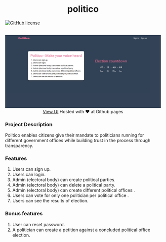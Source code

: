 <h1 align=center>politico</h1>

[![GitHub
license](https://img.shields.io/github/license/ChegeBryan/politico.svg)](https://github.com/ChegeBryan/politico/blob/master/LICENSE)


<p align=center>
<br>
<img src="./screenshot.png">
<a href="https://chegebryan.github.io/politico/UI">View UI</a> Hosted with ❤️ at Github pages
</br>

</p>

### Project Description
Politico enables citizens give their mandate to politicians running for
different government offices while building trust in the process through
transparency.

### Features
1. Users can sign up.
2. Users can login.
3. Admin (electoral body) can create political parties.
4. Admin (electoral body) can delete a political party.
5. Admin (electoral body) can create different political offices .
6. Users can vote for only one politician per political office .
7. Users can see the results of election.

### Bonus features
1. User can reset password.
2. A politician can create a petition against a concluded political office election.